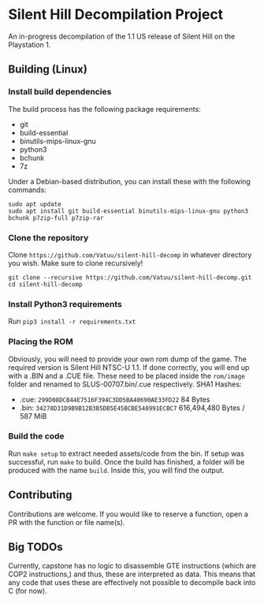 # Silent Hill Decompilation Project

An in-progress decompilation of the 1.1 US release of Silent Hill on the Playstation 1.

## Building (Linux)

### Install build dependencies
The build process has the following package requirements:
- git
- build-essential
- binutils-mips-linux-gnu
- python3
- bchunk
- 7z

Under a Debian-based distribution, you can install these with the following commands:
```
sudo apt update
sudo apt install git build-essential binutils-mips-linux-gnu python3 bchunk p7zip-full p7zip-rar
```

### Clone the repository
Clone `https://github.com/Vatuu/silent-hill-decomp` in whatever directory you wish. Make sure to clone recursively!
```
git clone --recursive https://github.com/Vatuu/silent-hill-decomp.git
cd silent-hill-decomp
```

### Install Python3 requirements
Run `pip3 install -r requirements.txt`

### Placing the ROM
Obviously, you will need to provide your own rom dump of the game. The required version is Silent Hill NTSC-U 1.1.
If done correctly, you will end up with a .BIN and a .CUE file. These need to be placed inside the `rom/image` folder and renamed to SLUS-00707.bin/.cue respectively.
SHA1 Hashes:
- .cue: `299D08DCB44E7516F394C3DD5BA40690AE33FD22` 84 Bytes
- .bin: `34278D31D9B9B12B3B5DB5E45BCBE548991ECBC7` 616,494,480 Bytes / 587 MiB

### Build the code
Run `make setup` to extract needed assets/code from the bin.
If setup was successful, run `make` to build.
Once the build has finished, a folder will be produced with the name `build`. Inside this, you will find the output.

## Contributing
Contributions are welcome. If you would like to reserve a function, open a PR with the function or file name(s).

## Big TODOs
Currently, capstone has no logic to disassemble GTE instructions (which are COP2 instructions,) and thus, these are interpreted as data. This means that any code that uses these are effectively not possible to decompile back into C (for now).
